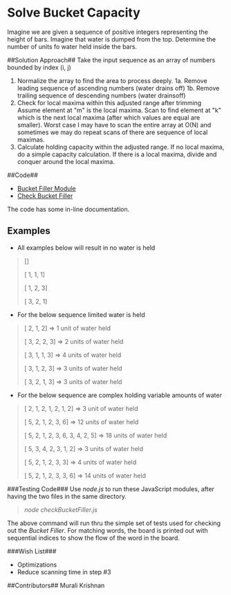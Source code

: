 # Solve Bucket Capacity

Imagine we are given a sequence of positive integers representing the height of bars. Imagine that water is dumped from the top. Determine the number of units fo water held inside the bars.



##Solution Approach##
Take the input sequence as an array of numbers bounded by index (i, j) 
 1. Normalize the array to find the area to process deeply. 
   1a. Remove leading sequence of ascending numbers (water drains off)
   1b. Remove trailing sequence of descending numbers (water drainsoff)
 2. Check for local maxima within this adjusted range after trimming
   Assume element at "m" is the local maxima. Scan to find element at "k" which is the next local maxima (after which values are equal are smaller). Worst case I may have to scan the entire array at O(N) and sometimes we may do repeat scans of there are sequence of local maximas.
 3. Calculate holding capacity within the adjusted range.
  If no local maxima, do a simple capacity calculation. If there is a local maxima, divide and conquer around the local maxima.

##Code##
 * [Bucket Filler Module](BucketFiller.js)
 * [Check Bucket Filler](checkBucketFiller.js)

The code has some in-line documentation.


## Examples
 * All examples below will result in no water is held
 >  []
 >
 >  [ 1, 1, 1]
 >
 >  [ 1, 2, 3]
 > 
 >  [ 3, 2, 1]
 >

* For the below sequence limited water is held
 >  [ 2, 1, 2]  => 1 unit of water held
 >
 >  [ 3, 2, 2, 3] => 2 units of water held
 >
 >  [ 3, 1, 1, 3] => 4 units of water held
 > 
 >  [ 3, 1, 2, 3] => 3 units of water held
 >
 >  [ 3, 2, 1, 3] => 3 units of water held
 >

* For the below sequence are complex holding variable amounts of water
 >  [ 2, 1, 2, 1, 2, 1, 2]  => 3 unit of water held
 >
 >  [ 5, 2, 1, 2, 3, 6] => 12 units of water held
 >
 >  [ 5, 2, 1, 2, 3, 6, 3, 4, 2, 5] => 18 units of water held
 >
 >  [ 5, 3, 4, 2, 3, 1, 2] => 3 units of water held
 >
 >  [ 5, 2, 1, 2, 3, 3] => 4 units of water held
 >
 >  [ 5, 2, 1, 2, 3, 3, 6] => 14 units of water held
 >
  
###Testing Code###
 Use *node.js* to run these JavaScript modules, after having the two files in the same directory.

> *node checkBucketFiller.js* 

The above command will run thru the simple set of tests used for checking out the *Bucket Filler*. For matching words, the board is printed out with sequential indices to show the flow of the word in the board.

###Wish List###
 * Optimizations 
  * Reduce scanning time in step #3

##Contributors##
Murali Krishnan

